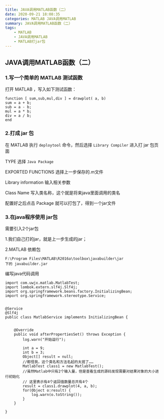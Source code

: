 ```yaml
---
title: JAVA调用MATLAB函数（二）
date: 2020-09-21 18:08:35
categories: MATLAB JAVA调用MATLAB 
summary: JAVA调用MATLAB函数（二）
tags:
    - MATLAB
    - JAVA调用MATLAB
    - MATLAB打jar包
---
```


## JAVA调用MATLAB函数（二）

### 1.写一个简单的 MATLAB 测试函数

打开 MATLAB ，写入如下测试函数：
 
```
function [ sum,sub,mul,div ] = drawplot( a, b)
sum = a + b;
sub = a - b;
mul = a * b;
div = a / b;
end
```

### 2.打成 jar 包

在 MATLAB 执行 `deploytool` 命令，然后选择 `Library Compiler` 进入打 jar 包页面

TYPE 选择 `Java Package`

EXPORTED FUNCTIONS 选择上一步保存的.m文件

Library information 输入相关参数

Class Name 写入类名称，这个就是将来java里面调用的类名

配置好之后点击 Package 就可以打包了，得到一个jar文件

### 3.在java程序使用 jar包

需要引入2个jar包

1.我们自己打的jar，就是上一步生成的jar；

2.MATLAB 依赖包
```
F:\Program Files\MATLAB\R2016a\toolbox\javabuilder\jar 
下的 javabuilder.jar
``` 

编写java代码调用
```
import com.uwjx.matlab.MatlabTest; 
import lombok.extern.slf4j.Slf4j;
import org.springframework.beans.factory.InitializingBean;
import org.springframework.stereotype.Service;
 

@Service
@Slf4j
public class MatlabService implements InitializingBean {


    @Override
    public void afterPropertiesSet() throws Exception {
        log.warn("开始运行");

        int a = 9;
        int b = 3;
        Object[] result = null;
        //都怪我，这个类名和方法名起的太搓了……
        MatlabTest class1 = new MatlabTest();
        //虽然Matlab中只有2个输入量，但是查看生成的源码发现需要对结果对象的大小进行初始化
        // 这里表示有4个返回值数量总共有4个
        result = class1.drawplot(4, a, b);
        for(Object o:result) {
            log.warn(o.toString());
        }
    }

}

```

